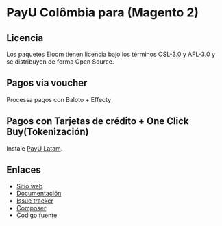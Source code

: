 # PayU Colômbia para (Magento 2)

## Licencia

Los paquetes Eloom tienen licencia bajo los términos OSL-3.0 y AFL-3.0 y se distribuyen de forma Open Source.

## Pagos via voucher
Processa pagos con Baloto + Effecty

## Pagos con Tarjetas de crédito + One Click Buy(Tokenización)
Instale [PayU Latam](https://github.com/eloom/module-payu).

## Enlaces

* [Sitio web](https://eloom.tech/payu-latam)
* [Documentación](https://docs.eloom.tech/payu-latam)
* [Issue tracker](https://github.com/eloom/module-payu-co/issues)
* [Composer](https://app.repman.io/organization/eloom/package/05126043-b459-413a-b67d-b000f643bd35/details)
* [Codigo fuente](https://github.com/eloom/module-payu-co)